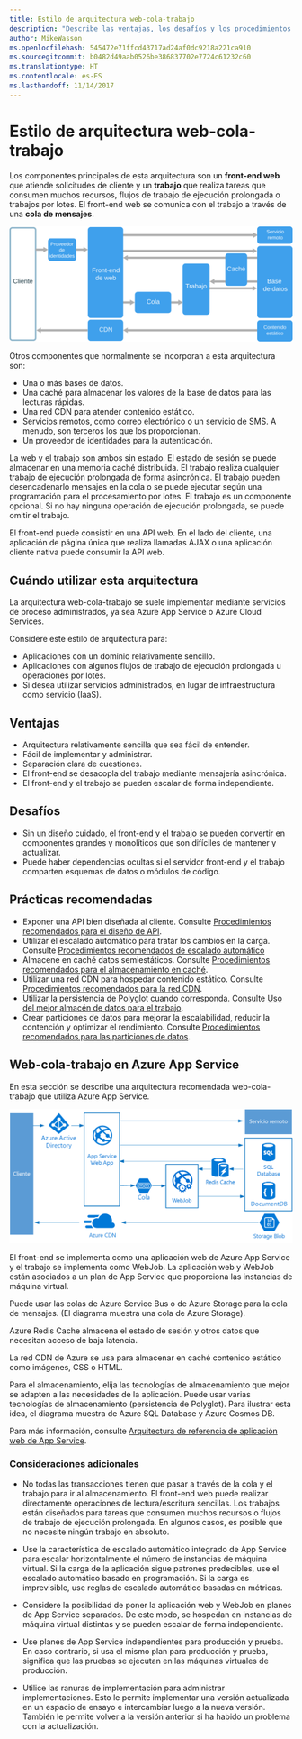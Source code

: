 ```yaml
---
title: Estilo de arquitectura web-cola-trabajo
description: "Describe las ventajas, los desafíos y los procedimientos recomendados para las arquitecturas web-cola-trabajo en Azure."
author: MikeWasson
ms.openlocfilehash: 545472e71ffcd43717ad24af0dc9218a221ca910
ms.sourcegitcommit: b0482d49aab0526be386837702e7724c61232c60
ms.translationtype: HT
ms.contentlocale: es-ES
ms.lasthandoff: 11/14/2017
---
```

# <a name="web-queue-worker-architecture-style"></a>Estilo de arquitectura web-cola-trabajo

Los componentes principales de esta arquitectura son un **front-end web** que atiende solicitudes de cliente y un **trabajo** que realiza tareas que consumen muchos recursos, flujos de trabajo de ejecución prolongada o trabajos por lotes.  El front-end web se comunica con el trabajo a través de una **cola de mensajes**.  

![](./images/web-queue-worker-logical.svg)

Otros componentes que normalmente se incorporan a esta arquitectura son:

- Una o más bases de datos. 
- Una caché para almacenar los valores de la base de datos para las lecturas rápidas.
- Una red CDN para atender contenido estático.
- Servicios remotos, como correo electrónico o un servicio de SMS. A menudo, son terceros los que los proporcionan.
- Un proveedor de identidades para la autenticación.

La web y el trabajo son ambos sin estado. El estado de sesión se puede almacenar en una memoria caché distribuida. El trabajo realiza cualquier trabajo de ejecución prolongada de forma asincrónica. El trabajo pueden desencadenarlo mensajes en la cola o se puede ejecutar según una programación para el procesamiento por lotes. El trabajo es un componente opcional. Si no hay ninguna operación de ejecución prolongada, se puede omitir el trabajo.  

El front-end puede consistir en una API web. En el lado del cliente, una aplicación de página única que realiza llamadas AJAX o una aplicación cliente nativa puede consumir la API web.

## <a name="when-to-use-this-architecture"></a>Cuándo utilizar esta arquitectura

La arquitectura web-cola-trabajo se suele implementar mediante servicios de proceso administrados, ya sea Azure App Service o Azure Cloud Services. 

Considere este estilo de arquitectura para:

- Aplicaciones con un dominio relativamente sencillo.
- Aplicaciones con algunos flujos de trabajo de ejecución prolongada u operaciones por lotes.
- Si desea utilizar servicios administrados, en lugar de infraestructura como servicio (IaaS).

## <a name="benefits"></a>Ventajas

- Arquitectura relativamente sencilla que sea fácil de entender.
- Fácil de implementar y administrar.
- Separación clara de cuestiones.
- El front-end se desacopla del trabajo mediante mensajería asincrónica.
- El front-end y el trabajo se pueden escalar de forma independiente.

## <a name="challenges"></a>Desafíos

- Sin un diseño cuidado, el front-end y el trabajo se pueden convertir en componentes grandes y monolíticos que son difíciles de mantener y actualizar.
- Puede haber dependencias ocultas si el servidor front-end y el trabajo comparten esquemas de datos o módulos de código. 

## <a name="best-practices"></a>Prácticas recomendadas

- Exponer una API bien diseñada al cliente. Consulte [Procedimientos recomendados para el diseño de API][api-design].
- Utilizar el escalado automático para tratar los cambios en la carga. Consulte [Procedimientos recomendados de escalado automático][autoscaling]
- Almacene en caché datos semiestáticos. Consulte [Procedimientos recomendados para el almacenamiento en caché][caching].
- Utilizar una red CDN para hospedar contenido estático. Consulte [Procedimientos recomendados para la red CDN][cdn].
- Utilizar la persistencia de Polyglot cuando corresponda. Consulte [Uso del mejor almacén de datos para el trabajo][polyglot].
- Crear particiones de datos para mejorar la escalabilidad, reducir la contención y optimizar el rendimiento. Consulte [Procedimientos recomendados para las particiones de datos][data-partition].


## <a name="web-queue-worker-on-azure-app-service"></a>Web-cola-trabajo en Azure App Service

En esta sección se describe una arquitectura recomendada web-cola-trabajo que utiliza Azure App Service. 

![](./images/web-queue-worker-physical.png)

El front-end se implementa como una aplicación web de Azure App Service y el trabajo se implementa como WebJob. La aplicación web y WebJob están asociados a un plan de App Service que proporciona las instancias de máquina virtual. 

Puede usar las colas de Azure Service Bus o de Azure Storage para la cola de mensajes. (El diagrama muestra una cola de Azure Storage).

Azure Redis Cache almacena el estado de sesión y otros datos que necesitan acceso de baja latencia.

La red CDN de Azure se usa para almacenar en caché contenido estático como imágenes, CSS o HTML.

Para el almacenamiento, elija las tecnologías de almacenamiento que mejor se adapten a las necesidades de la aplicación. Puede usar varias tecnologías de almacenamiento (persistencia de Polyglot). Para ilustrar esta idea, el diagrama muestra de Azure SQL Database y Azure Cosmos DB.  

Para más información, consulte [Arquitectura de referencia de aplicación web de App Service][scalable-web-app].

### <a name="additional-considerations"></a>Consideraciones adicionales

- No todas las transacciones tienen que pasar a través de la cola y el trabajo para ir al almacenamiento. El front-end web puede realizar directamente operaciones de lectura/escritura sencillas. Los trabajos están diseñados para tareas que consumen muchos recursos o flujos de trabajo de ejecución prolongada. En algunos casos, es posible que no necesite ningún trabajo en absoluto.

- Use la característica de escalado automático integrado de App Service para escalar horizontalmente el número de instancias de máquina virtual. Si la carga de la aplicación sigue patrones predecibles, use el escalado automático basado en programación. Si la carga es imprevisible, use reglas de escalado automático basadas en métricas.      

- Considere la posibilidad de poner la aplicación web y WebJob en planes de App Service separados. De este modo, se hospedan en instancias de máquina virtual distintas y se pueden escalar de forma independiente. 

- Use planes de App Service independientes para producción y prueba. En caso contrario, si usa el mismo plan para producción y prueba, significa que las pruebas se ejecutan en las máquinas virtuales de producción.

- Utilice las ranuras de implementación para administrar implementaciones. Esto le permite implementar una versión actualizada en un espacio de ensayo e intercambiar luego a la nueva versión. También le permite volver a la versión anterior si ha habido un problema con la actualización.

<!-- links -->

[api-design]: ../../best-practices/api-design.md
[autoscaling]: ../../best-practices/auto-scaling.md
[caching]: ../../best-practices/caching.md
[cdn]: ../../best-practices/cdn.md
[data-partition]: ../../best-practices/data-partitioning.md
[polyglot]: ../design-principles/use-the-best-data-store.md
[scalable-web-app]: ../../reference-architectures/app-service-web-app/scalable-web-app.md